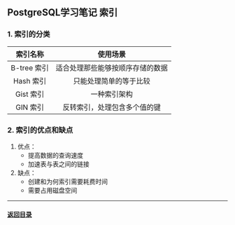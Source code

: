 ## PostgreSQL学习笔记 索引

### 1. 索引的分类

|  索引名称   |             使用场景             |
| :---------: | :------------------------------: |
| B-tree 索引 | 适合处理那些能够按顺序存储的数据 |
|  Hash 索引  |      只能处理简单的等于比较      |
|  Gist 索引  |           一种索引架构           |
|  GIN 索引   |   反转索引，处理包含多个值的键   |

### 2. 索引的优点和缺点

1. 优点：
   + 提高数据的查询速度
   + 加速表与表之间的链接
2. 缺点：
   + 创建和为何索引需要耗费时间
   + 需要占用磁盘空间





---

#### [返回目录](./)

